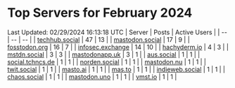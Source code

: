 # Top Servers for February 2024
Last Updated: 02/29/2024 16:13:18 UTC
| Server | Posts | Active Users |
| -- | -- | -- |
| [techhub.social](https://techhub.social/tags/PowerShell) | 47 | 13 |
| [mastodon.social](https://mastodon.social/tags/PowerShell) | 17 | 9 |
| [fosstodon.org](https://fosstodon.org/tags/PowerShell) | 16 | 7 |
| [infosec.exchange](https://infosec.exchange/tags/PowerShell) | 14 | 10 |
| [hachyderm.io](https://hachyderm.io/tags/PowerShell) | 4 | 3 |
| [mstdn.social](https://mstdn.social/tags/PowerShell) | 3 | 3 |
| [mastodonapp.uk](https://mastodonapp.uk/tags/PowerShell) | 3 | 1 |
| [aus.social](https://aus.social/tags/PowerShell) | 1 | 1 |
| [social.tchncs.de](https://social.tchncs.de/tags/PowerShell) | 1 | 1 |
| [norden.social](https://norden.social/tags/PowerShell) | 1 | 1 |
| [mastodon.nu](https://mastodon.nu/tags/PowerShell) | 1 | 1 |
| [twit.social](https://twit.social/tags/PowerShell) | 1 | 1 |
| [masto.ai](https://masto.ai/tags/PowerShell) | 1 | 1 |
| [mas.to](https://mas.to/tags/PowerShell) | 1 | 1 |
| [indieweb.social](https://indieweb.social/tags/PowerShell) | 1 | 1 |
| [chaos.social](https://chaos.social/tags/PowerShell) | 1 | 1 |
| [mastodon.uno](https://mastodon.uno/tags/PowerShell) | 1 | 1 |
| [vmst.io](https://vmst.io/tags/PowerShell) | 1 | 1 |
